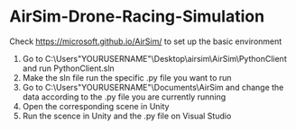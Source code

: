 # AirSim-Drone-Racing-Simulation

Check https://microsoft.github.io/AirSim/ to set up the basic environment

1. Go to C:\Users\"YOURUSERNAME"\Desktop\airsim\AirSim\PythonClient and run PythonClient.sln
2. Make the sln file run the specific .py file you want to run
3. Go to C:\Users\"YOURUSERNAME"\Documents\AirSim and change the data according to the .py file you are currently running
4. Open the corresponding scene in Unity
5. Run the scence in Unity and the .py file on Visual Studio

